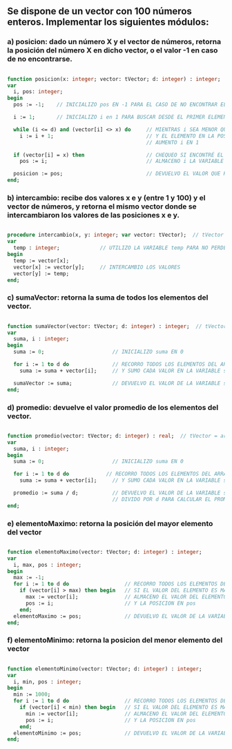 ## Se dispone de un vector con 100 números enteros. Implementar los siguientes módulos:
### a) posicion: dado un número X y el vector de números, retorna la posición del número X en dicho vector, o el valor -1 en caso de no encontrarse.
##
```pascal
function posicion(x: integer; vector: tVector; d: integer) : integer;  // tVector = array[1..100] of integer
var
  i, pos: integer;
begin
  pos := -1;    // INICIALIZO pos EN -1 PARA EL CASO DE NO ENCONTRAR EL ELEMENTO

  i := 1;       // INICIALIZO i en 1 PARA BUSCAR DESDE EL PRIMER ELEMENTO

  while (i <= d) and (vector[i] <> x) do     // MIENTRAS i SEA MENOR QUE LA DIMENSIÓN
    i := i + 1;                              // Y EL ELEMENTO EN LA POSICIÓN i SEA DISTINTO DE x
                                             // AUMENTO i EN 1

  if (vector[i] = x) then                    // CHEQUEO SI ENCONTRÉ EL ELEMENTO, EN ESE CASO
    pos := i;                                // ALMACENO i LA VARIABLE pos

  posicion := pos;                           // DEVUELVO EL VALOR QUE HAYA EN LA VARIABLE pos
end;
```
### b) intercambio: recibe dos valores x e y (entre 1 y 100) y el vector de números, y retorna el mismo vector donde se intercambiaron los valores de las posiciones x e y.
##
```pascal
procedure intercambio(x, y: integer; var vector: tVector);  // tVector = array[1..100] of integer
var
  temp : integer;             // UTILIZO LA VARIABLE temp PARA NO PERDER EL VALOR ORIGINAL
begin
  temp := vector[x];
  vector[x] := vector[y];     // INTERCAMBIO LOS VALORES
  vector[y] := temp;
end;
```
### c) sumaVector: retorna la suma de todos los elementos del vector.
##
```pascal
function sumaVector(vector: tVector; d: integer) : integer;  // tVector = array[1..100] of integer
var
  suma, i : integer;
begin
  suma := 0;                      // INICIALIZO suma EN 0

  for i := 1 to d do              // RECORRO TODOS LOS ELEMENTOS DEL ARRAY
    suma := suma + vector[i];     // Y SUMO CADA VALOR EN LA VARIABLE suma

  sumaVector := suma;             // DEVUELVO EL VALOR DE LA VARIABLE suma
end;
```
### d) promedio: devuelve el valor promedio de los elementos del vector.
##
```pascal
function promedio(vector: tVector; d: integer) : real;  // tVector = array[1..100] of integer
var
  suma, i : integer;
begin
  suma := 0;                      // INICIALIZO suma EN 0

  for i := 1 to d do            // RECORRO TODOS LOS ELEMENTOS DEL ARRAY
    suma := suma + vector[i];     // Y SUMO CADA VALOR EN LA VARIABLE suma

  promedio := suma / d;           // DEVUELVO EL VALOR DE LA VARIABLE suma
                                  // DIVIDO POR d PARA CALCULAR EL PROMEDIO
end;
```
### e) elementoMaximo: retorna la posición del mayor elemento del vector
##
```pascal
function elementoMaximo(vector: tVector; d: integer) : integer;
var
  i, max, pos : integer;
begin
  max := -1;
  for i := 1 to d do                  // RECORRO TODOS LOS ELEMENTOS DEL ARRAY
    if (vector[i] > max) then begin   // SI EL VALOR DEL ELEMENTO ES MAS GRANDE QUE max
      max := vector[i];               // ALMACENO EL VALOR DEL ELEMENTO EN max
      pos := i;                       // Y LA POSICION EN pos
    end;
  elementoMaximo := pos;              // DEVUELVO EL VALOR DE LA VARIABLE pos
end;
```
### f) elementoMinimo: retorna la posicion del menor elemento del vector
##
```pascal
function elementoMinimo(vector: tVector; d: integer) : integer;
var
  i, min, pos : integer;
begin
  min := 1000;
  for i := 1 to d do                  // RECORRO TODOS LOS ELEMENTOS DEL ARRAY
    if (vector[i] < min) then begin   // SI EL VALOR DEL ELEMENTO ES MAS CHICO QUE min
      min := vector[i];               // ALMACENO EL VALOR DEL ELEMENTO EN min
      pos := i;                       // Y LA POSICION EN pos
    end;
  elementoMinimo := pos;              // DEVUELVO EL VALOR DE LA VARIABLE pos
end;
```